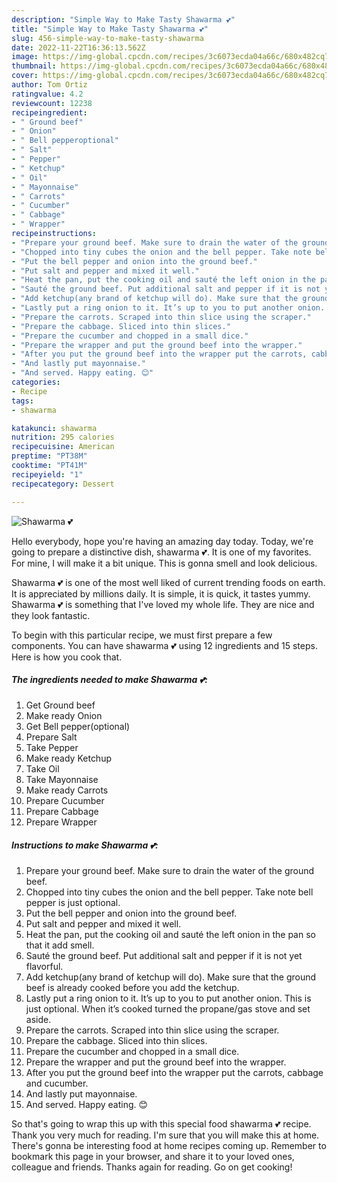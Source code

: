 ```yaml
---
description: "Simple Way to Make Tasty Shawarma 💕"
title: "Simple Way to Make Tasty Shawarma 💕"
slug: 456-simple-way-to-make-tasty-shawarma
date: 2022-11-22T16:36:13.562Z
image: https://img-global.cpcdn.com/recipes/3c6073ecda04a66c/680x482cq70/shawarma-recipe-main-photo.jpg
thumbnail: https://img-global.cpcdn.com/recipes/3c6073ecda04a66c/680x482cq70/shawarma-recipe-main-photo.jpg
cover: https://img-global.cpcdn.com/recipes/3c6073ecda04a66c/680x482cq70/shawarma-recipe-main-photo.jpg
author: Tom Ortiz
ratingvalue: 4.2
reviewcount: 12238
recipeingredient:
- " Ground beef"
- " Onion"
- " Bell pepperoptional"
- " Salt"
- " Pepper"
- " Ketchup"
- " Oil"
- " Mayonnaise"
- " Carrots"
- " Cucumber"
- " Cabbage"
- " Wrapper"
recipeinstructions:
- "Prepare your ground beef. Make sure to drain the water of the ground beef."
- "Chopped into tiny cubes the onion and the bell pepper. Take note bell pepper is just optional."
- "Put the bell pepper and onion into the ground beef."
- "Put salt and pepper and mixed it well."
- "Heat the pan, put the cooking oil and sauté the left onion in the pan so that it add smell."
- "Sauté the ground beef. Put additional salt and pepper if it is not yet flavorful."
- "Add ketchup(any brand of ketchup will do). Make sure that the ground beef is already cooked before you add the ketchup."
- "Lastly put a ring onion to it. It’s up to you to put another onion. This is just optional. When it’s cooked turned the propane/gas stove and set aside."
- "Prepare the carrots. Scraped into thin slice using the scraper."
- "Prepare the cabbage. Sliced into thin slices."
- "Prepare the cucumber and chopped in a small dice."
- "Prepare the wrapper and put the ground beef into the wrapper."
- "After you put the ground beef into the wrapper put the carrots, cabbage and cucumber."
- "And lastly put mayonnaise."
- "And served. Happy eating. 😊"
categories:
- Recipe
tags:
- shawarma

katakunci: shawarma 
nutrition: 295 calories
recipecuisine: American
preptime: "PT38M"
cooktime: "PT41M"
recipeyield: "1"
recipecategory: Dessert

---
```



![Shawarma 💕](https://img-global.cpcdn.com/recipes/3c6073ecda04a66c/680x482cq70/shawarma-recipe-main-photo.jpg)

Hello everybody, hope you're having an amazing day today. Today, we're going to prepare a distinctive dish, shawarma 💕. It is one of my favorites. For mine, I will make it a bit unique. This is gonna smell and look delicious.

Shawarma 💕 is one of the most well liked of current trending foods on earth. It is appreciated by millions daily. It is simple, it is quick, it tastes yummy. Shawarma 💕 is something that I've loved my whole life. They are nice and they look fantastic.




To begin with this particular recipe, we must first prepare a few components. You can have shawarma 💕 using 12 ingredients and 15 steps. Here is how you cook that.

<!--inarticleads1-->

##### The ingredients needed to make Shawarma 💕:

1. Get  Ground beef
1. Make ready  Onion
1. Get  Bell pepper(optional)
1. Prepare  Salt
1. Take  Pepper
1. Make ready  Ketchup
1. Take  Oil
1. Take  Mayonnaise
1. Make ready  Carrots
1. Prepare  Cucumber
1. Prepare  Cabbage
1. Prepare  Wrapper




<!--inarticleads2-->

##### Instructions to make Shawarma 💕:

1. Prepare your ground beef. Make sure to drain the water of the ground beef.
1. Chopped into tiny cubes the onion and the bell pepper. Take note bell pepper is just optional.
1. Put the bell pepper and onion into the ground beef.
1. Put salt and pepper and mixed it well.
1. Heat the pan, put the cooking oil and sauté the left onion in the pan so that it add smell.
1. Sauté the ground beef. Put additional salt and pepper if it is not yet flavorful.
1. Add ketchup(any brand of ketchup will do). Make sure that the ground beef is already cooked before you add the ketchup.
1. Lastly put a ring onion to it. It’s up to you to put another onion. This is just optional. When it’s cooked turned the propane/gas stove and set aside.
1. Prepare the carrots. Scraped into thin slice using the scraper.
1. Prepare the cabbage. Sliced into thin slices.
1. Prepare the cucumber and chopped in a small dice.
1. Prepare the wrapper and put the ground beef into the wrapper.
1. After you put the ground beef into the wrapper put the carrots, cabbage and cucumber.
1. And lastly put mayonnaise.
1. And served. Happy eating. 😊




So that's going to wrap this up with this special food shawarma 💕 recipe. Thank you very much for reading. I'm sure that you will make this at home. There's gonna be interesting food at home recipes coming up. Remember to bookmark this page in your browser, and share it to your loved ones, colleague and friends. Thanks again for reading. Go on get cooking!
